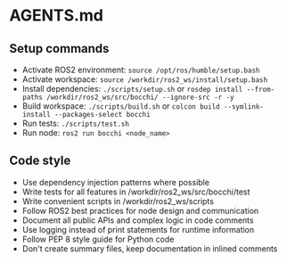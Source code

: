 # AGENTS.md

## Setup commands
- Activate ROS2 environment: `source /opt/ros/humble/setup.bash`
- Activate workspace: `source /workdir/ros2_ws/install/setup.bash`
- Install dependencies: `./scripts/setup.sh` or `rosdep install --from-paths /workdir/ros2_ws/src/bocchi/ --ignore-src -r -y`
- Build workspace: `./scripts/build.sh` or `colcon build --symlink-install --packages-select bocchi`
- Run tests: `./scripts/test.sh`
- Run node: `ros2 run bocchi <node_name>`

## Code style
- Use dependency injection patterns where possible
- Write tests for all features in /workdir/ros2_ws/src/bocchi/test
- Write convenient scripts in /workdir/ros2_ws/scripts
- Follow ROS2 best practices for node design and communication
- Document all public APIs and complex logic in code comments
- Use logging instead of print statements for runtime information
- Follow PEP 8 style guide for Python code
- Don't create summary files, keep documentation in inlined comments
